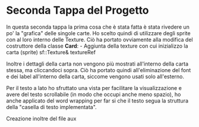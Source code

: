 # Seconda Tappa del Progetto

In questa seconda tappa la prima cosa che è stata fatta è stata rivedere un po' la "grafica" delle singole carte.
Ho scelto quindi di utilizzare degli sprite con al loro interno delle Texture. 
Ciò ha portato ovviamente alla modifica del costruttore della classe **Card**:
    - Aggiunta della texture con cui inizializzo la carta (sprite) sf::Texture& textureRef
    

Inoltre i dettagli della carta non vengono più mostrati all'interno della carta stessa, ma cliccandoci sopra.
Ciò ha portato quindi all'eliminazione del font e dei label all'interno della carta, siccome vengono usati solo all'esterno.

Per il testo a lato ho sfruttato una vista per facilitare la visualizzazione e avere del testo scrollabile (in modo che occupi anche meno spazio), ho anche applicato del word wrapping per far si che il testo segua la struttura della "casella di testo implementata".

Creazione inoltre del file aux


